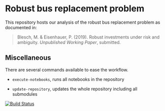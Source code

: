 # Robust bus replacement problem

This repository hosts our analysis of the robust bus replacement problem as documented in:

> Blesch, M. & Eisenhauer, P. (2019). Robust investments under risk and ambiguity. *Unpublished Working Paper*, submitted.

## Miscellaneous

There are several commands available to ease the workflow.

* `execute-notebooks`, runs all notebooks in the repository

* `update-repository`, updates the whole repository including all submodules


[![Build Status](https://travis-ci.org/robustzurcher/analysis.svg?branch=master)](https://travis-ci.org/robustzurcher/analysis)

